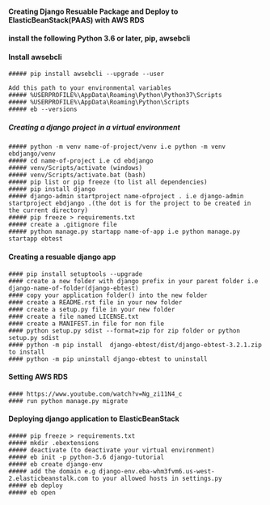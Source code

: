#### Creating Django Resuable Package and Deploy to ElasticBeanStack(PAAS) with AWS RDS

#### install the following Python 3.6 or later, pip, awsebcli

#### Install awsebcli
    ##### pip install awsebcli --upgrade --user

    Add this path to your environmental variables
    ##### %USERPROFILE%\AppData\Roaming\Python\Python37\Scripts
    ##### %USERPROFILE%\AppData\Roaming\Python\Scripts
    ##### eb --versions

##### Creating a django project in a  virtual environment 
    ##### python -m venv name-of-project/venv i.e python -m venv ebdjango/venv
    ##### cd name-of-project i.e cd ebdjango
    ##### venv/Scripts/activate (windows)
    ##### venv/Scripts/activate.bat (bash)
    ##### pip list or pip freeze (to list all dependencies)
    ##### pip install django
    ##### django-admin startproject name-ofproject . i.e django-admin startproject ebdjango .(the dot is for the project to be created in the current directory)
    ##### pip freeze > requirements.txt
    ##### create a .gitignore file
    ##### python manage.py startapp name-of-app i.e python manage.py startapp ebtest


#### Creating a resuable django app
    #### pip install setuptools --upgrade
    #### create a new folder with django prefix in your parent folder i.e django-name-of-folder(django-ebtest)
    #### copy your application folder() into the new folder
    #### create a README.rst file in your new folder
    #### create a setup.py file in your new folder
    #### create a file named LICENSE.txt  
    #### create a MANIFEST.in file for non file
    #### python setup.py sdist --format=zip for zip folder or python setup.py sdist
    #### python -m pip install  django-ebtest/dist/django-ebtest-3.2.1.zip to install 
    #### python -m pip uninstall django-ebtest to uninstall

#### Setting AWS RDS
    #### https://www.youtube.com/watch?v=Ng_zi11N4_c
    #### run python manage.py migrate


#### Deploying django application to ElasticBeanStack
    ##### pip freeze > requirements.txt
    ##### mkdir .ebextensions
    ##### deactivate (to deactivate your virtual environment)
    ##### eb init -p python-3.6 django-tutorial
    ##### eb create django-env
    ##### add the domain e.g django-env.eba-whm3fvm6.us-west-2.elasticbeanstalk.com to your allowed hosts in settings.py
    ##### eb deploy
    ##### eb open

